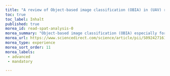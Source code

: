 ```yaml
---
title: "A review of Object-based image classification (OBIA) in (UAV) remote sensing"
toc: true
toc_label: Inhalt
published: true
morea_id: read-spat-analysis-0
morea_summary: "Object-based image classification (OBIA) especially for land-cover mapping purposes using remote-sensing imagery has been the generic follow up of traditional supervised classifications and is used widely in the UAV related community"
morea_url: https://www.sciencedirect.com/science/article/pii/S092427161630661X
morea_type: experience
morea_sort_order: 11
morea_labels:
 - advanced
 - mandatory 

---
```

